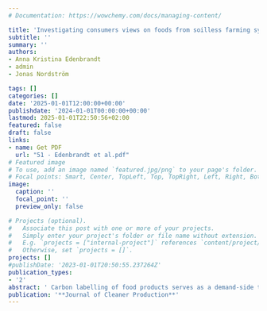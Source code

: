 ```yaml
---
# Documentation: https://wowchemy.com/docs/managing-content/

title: 'Investigating consumers views on foods from soilless farming systems: A review of the literature and discussion of implications and recommendations'
subtitle: ''
summary: ''
authors:
- Anna Kristina Edenbrandt 
- admin
- Jonas Nordström

tags: []
categories: []
date: '2025-01-01T12:00:00+00:00'
publishdate: '2024-01-01T00:00:00+00:00'
lastmod: 2025-01-01T22:50:56+02:00
featured: false
draft: false
links: 
- name: Get PDF
  url: "51 - Edenbrandt et al.pdf"
# Featured image
# To use, add an image named `featured.jpg/png` to your page's folder.
# Focal points: Smart, Center, TopLeft, Top, TopRight, Left, Right, BottomLeft, Bottom, BottomRight.
image:
  caption: ''
  focal_point: ''
  preview_only: false

# Projects (optional).
#   Associate this post with one or more of your projects.
#   Simply enter your project's folder or file name without extension.
#   E.g. `projects = ["internal-project"]` references `content/project/deep-learning/index.md`.
#   Otherwise, set `projects = []`.
projects: []
#publishDate: '2023-01-01T20:50:55.237264Z'
publication_types: 
- '2'
abstract: ' Carbon labelling of food products serves as a demand-side tool with the potential to drive the essential shift in consumption patterns toward reducing climate impact. For carbon labels to influence food choices, they must enable consumers to recognize and adopt purchasing behaviour that lower their climate footprint. While inference plays a critical role in facilitating behavioural change, evidence remains sparse regarding how specific characteristics of carbon labels affect consumers ability to accurately identify low-carbon products. This study investigates how different carbon labels affect consumers’ efficiency in identifying low-carbon-emitting food products. Three labels are evaluated: (i) ‘Digit’ specifies the amount of CO2e-emissions from the production of the product, (ii) ‘Colour-Coded’ label indicates the overall climate impact from A to E, (iii) ‘Logo’ identifies the lowest-emitting products within each product category. Respondents in a survey in the United Kingdom were asked to identify the lowest-emitting food product in a set of tasks. All labels improved accuracy in the tasks when products from the same food category were included. Importantly, in the tasks that included products from different categories, the Digit outperformed both the Colour-Coded and the Logo labels. Notably, the Logo did not improve accuracy compared to no-label tasks. It is important that a carbon label informs about the overall climate impact rather than the within-category performance, should the label help consumers identify changes that contribute to significant reductions in climate impact.'
publication: '**Journal of Cleaner Production**'
---
```

